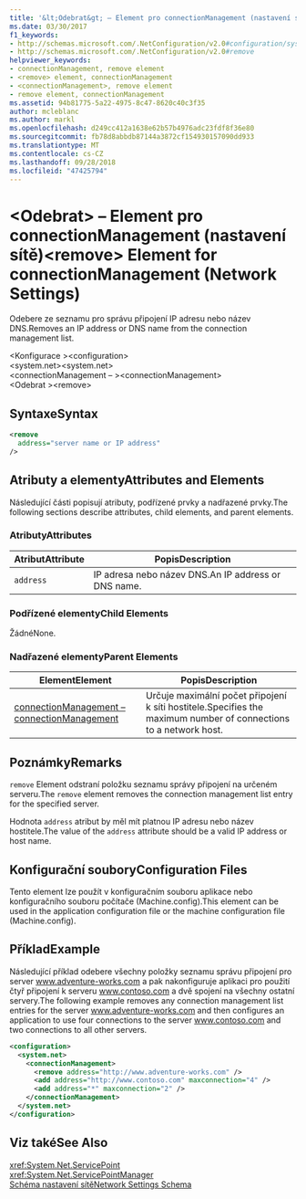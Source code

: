 ```yaml
---
title: '&lt;Odebrat&gt; – Element pro connectionManagement (nastavení sítě)'
ms.date: 03/30/2017
f1_keywords:
- http://schemas.microsoft.com/.NetConfiguration/v2.0#configuration/system.net/connectionManagement/remove
- http://schemas.microsoft.com/.NetConfiguration/v2.0#remove
helpviewer_keywords:
- connectionManagement, remove element
- <remove> element, connectionManagement
- <connectionManagement>, remove element
- remove element, connectionManagement
ms.assetid: 94b81775-5a22-4975-8c47-8620c40c3f35
author: mcleblanc
ms.author: markl
ms.openlocfilehash: d249cc412a1638e62b57b4976adc23fdf8f36e80
ms.sourcegitcommit: fb78d8abbdb87144a3872cf154930157090dd933
ms.translationtype: MT
ms.contentlocale: cs-CZ
ms.lasthandoff: 09/28/2018
ms.locfileid: "47425794"
---
```

# <a name="ltremovegt-element-for-connectionmanagement-network-settings"></a><span data-ttu-id="0589c-102">&lt;Odebrat&gt; – Element pro connectionManagement (nastavení sítě)</span><span class="sxs-lookup"><span data-stu-id="0589c-102">&lt;remove&gt; Element for connectionManagement (Network Settings)</span></span>
<span data-ttu-id="0589c-103">Odebere ze seznamu pro správu připojení IP adresu nebo název DNS.</span><span class="sxs-lookup"><span data-stu-id="0589c-103">Removes an IP address or DNS name from the connection management list.</span></span>  
  
 <span data-ttu-id="0589c-104">\<Konfigurace ></span><span class="sxs-lookup"><span data-stu-id="0589c-104">\<configuration></span></span>  
<span data-ttu-id="0589c-105">\<system.net></span><span class="sxs-lookup"><span data-stu-id="0589c-105">\<system.net></span></span>  
<span data-ttu-id="0589c-106">\<connectionManagement – ></span><span class="sxs-lookup"><span data-stu-id="0589c-106">\<connectionManagement></span></span>  
<span data-ttu-id="0589c-107">\<Odebrat ></span><span class="sxs-lookup"><span data-stu-id="0589c-107">\<remove></span></span>  
  
## <a name="syntax"></a><span data-ttu-id="0589c-108">Syntaxe</span><span class="sxs-lookup"><span data-stu-id="0589c-108">Syntax</span></span>  
  
```xml  
<remove   
  address="server name or IP address"   
/>  
```  
  
## <a name="attributes-and-elements"></a><span data-ttu-id="0589c-109">Atributy a elementy</span><span class="sxs-lookup"><span data-stu-id="0589c-109">Attributes and Elements</span></span>  
 <span data-ttu-id="0589c-110">Následující části popisují atributy, podřízené prvky a nadřazené prvky.</span><span class="sxs-lookup"><span data-stu-id="0589c-110">The following sections describe attributes, child elements, and parent elements.</span></span>  
  
### <a name="attributes"></a><span data-ttu-id="0589c-111">Atributy</span><span class="sxs-lookup"><span data-stu-id="0589c-111">Attributes</span></span>  
  
|<span data-ttu-id="0589c-112">**Atribut**</span><span class="sxs-lookup"><span data-stu-id="0589c-112">**Attribute**</span></span>|<span data-ttu-id="0589c-113">**Popis**</span><span class="sxs-lookup"><span data-stu-id="0589c-113">**Description**</span></span>|  
|-------------------|---------------------|  
|`address`|<span data-ttu-id="0589c-114">IP adresa nebo název DNS.</span><span class="sxs-lookup"><span data-stu-id="0589c-114">An IP address or DNS name.</span></span>|  
  
### <a name="child-elements"></a><span data-ttu-id="0589c-115">Podřízené elementy</span><span class="sxs-lookup"><span data-stu-id="0589c-115">Child Elements</span></span>  
 <span data-ttu-id="0589c-116">Žádné</span><span class="sxs-lookup"><span data-stu-id="0589c-116">None.</span></span>  
  
### <a name="parent-elements"></a><span data-ttu-id="0589c-117">Nadřazené elementy</span><span class="sxs-lookup"><span data-stu-id="0589c-117">Parent Elements</span></span>  
  
|<span data-ttu-id="0589c-118">**Element**</span><span class="sxs-lookup"><span data-stu-id="0589c-118">**Element**</span></span>|<span data-ttu-id="0589c-119">**Popis**</span><span class="sxs-lookup"><span data-stu-id="0589c-119">**Description**</span></span>|  
|-----------------|---------------------|  
|[<span data-ttu-id="0589c-120">connectionManagement –</span><span class="sxs-lookup"><span data-stu-id="0589c-120">connectionManagement</span></span>](../../../../../docs/framework/configure-apps/file-schema/network/connectionmanagement-element-network-settings.md)|<span data-ttu-id="0589c-121">Určuje maximální počet připojení k síti hostitele.</span><span class="sxs-lookup"><span data-stu-id="0589c-121">Specifies the maximum number of connections to a network host.</span></span>|  
  
## <a name="remarks"></a><span data-ttu-id="0589c-122">Poznámky</span><span class="sxs-lookup"><span data-stu-id="0589c-122">Remarks</span></span>  
 <span data-ttu-id="0589c-123">`remove` Element odstraní položku seznamu správy připojení na určeném serveru.</span><span class="sxs-lookup"><span data-stu-id="0589c-123">The `remove` element removes the connection management list entry for the specified server.</span></span>  
  
 <span data-ttu-id="0589c-124">Hodnota `address` atribut by měl mít platnou IP adresu nebo název hostitele.</span><span class="sxs-lookup"><span data-stu-id="0589c-124">The value of the `address` attribute should be a valid IP address or host name.</span></span>  
  
## <a name="configuration-files"></a><span data-ttu-id="0589c-125">Konfigurační soubory</span><span class="sxs-lookup"><span data-stu-id="0589c-125">Configuration Files</span></span>  
 <span data-ttu-id="0589c-126">Tento element lze použít v konfiguračním souboru aplikace nebo konfiguračního souboru počítače (Machine.config).</span><span class="sxs-lookup"><span data-stu-id="0589c-126">This element can be used in the application configuration file or the machine configuration file (Machine.config).</span></span>  
  
## <a name="example"></a><span data-ttu-id="0589c-127">Příklad</span><span class="sxs-lookup"><span data-stu-id="0589c-127">Example</span></span>  
 <span data-ttu-id="0589c-128">Následující příklad odebere všechny položky seznamu správu připojení pro server www.adventure-works.com a pak nakonfiguruje aplikaci pro použití čtyř připojení k serveru www.contoso.com a dvě spojení na všechny ostatní servery.</span><span class="sxs-lookup"><span data-stu-id="0589c-128">The following example removes any connection management list entries for the server www.adventure-works.com and then configures an application to use four connections to the server www.contoso.com and two connections to all other servers.</span></span>  
  
```xml  
<configuration>  
  <system.net>  
    <connectionManagement>  
      <remove address="http://www.adventure-works.com" />  
      <add address="http://www.contoso.com" maxconnection="4" />  
      <add address="*" maxconnection="2" />  
    </connectionManagement>  
  </system.net>  
</configuration>  
```  
  
## <a name="see-also"></a><span data-ttu-id="0589c-129">Viz také</span><span class="sxs-lookup"><span data-stu-id="0589c-129">See Also</span></span>  
 <xref:System.Net.ServicePoint>  
 <xref:System.Net.ServicePointManager>  
 [<span data-ttu-id="0589c-130">Schéma nastavení sítě</span><span class="sxs-lookup"><span data-stu-id="0589c-130">Network Settings Schema</span></span>](../../../../../docs/framework/configure-apps/file-schema/network/index.md)
